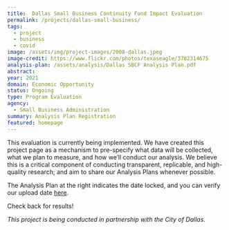 ```yaml
---
title:  Dallas Small Business Continuity Fund Impact Evaluation
permalink: /projects/dallas-small-business/
tags: 
  - project  
  - business
  - covid
image: /assets/img/project-images/2008-dallas.jpeg
image-credit: https://www.flickr.com/photos/texaseagle/3782314675
analysis-plan: /assets/analysis/Dallas SBCF Analysis Plan.pdf
abstract:  
year: 2021
domain: Economic Opportunity
status: Ongoing
type: Program Evaluation
agency: 
  - Small Business Administration
summary: Analysis Plan Registration
featured: homepage
---
```


This evaluation is currently being implemented. We have created this project page as a mechanism to pre-specify what data will be collected, what we plan to measure, and how we’ll conduct our analysis. We believe this is a critical component of conducting transparent, replicable, and high-quality research; and aim to share our Analysis Plans whenever possible.

The Analysis Plan at the right indicates the date locked, and you can verify our upload date <a href="https://github.com/gsa-oes/office-of-evaluation-sciences/commits/master/assets/analysis/Dallas SBCF Analysis Plan.pdf">here</a>. 

Check back for results!

*This project is being conducted in partnership with the City of Dallas.*

